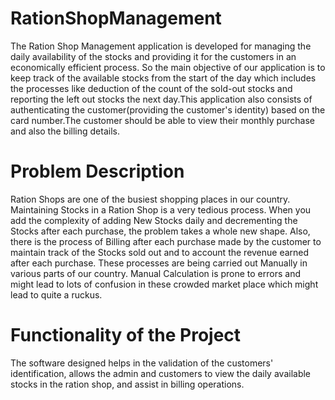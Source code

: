 # RationShopManagement
The Ration Shop Management application is developed for managing the daily availability of the stocks and providing it for the customers in an economically efficient process. So the main objective of our application is to keep track of the available stocks from the start of the day which includes the processes like deduction of the count of the sold-out stocks and reporting the left out stocks the next day.This application also consists of authenticating the customer(providing the customer's identity) based on the card number.The customer should be able to view their monthly purchase and also the billing details.
# Problem Description
Ration Shops are one of the busiest shopping places in our country. Maintaining Stocks in a Ration Shop is a very tedious process. When you add the complexity of adding New Stocks daily and decrementing the Stocks after each purchase, the problem takes a whole new shape. Also, there is the process of Billing after each purchase made by the customer to maintain track of the Stocks sold out and to account the revenue earned after each purchase. These processes are being carried out Manually in various parts of our country. Manual Calculation is prone to errors and might lead to lots of confusion in these crowded market place which might lead to quite a ruckus.
# Functionality of the Project
The software designed helps in the validation of the customers' identification, allows the admin and customers to view the daily available stocks in the ration shop, and assist in billing operations.

